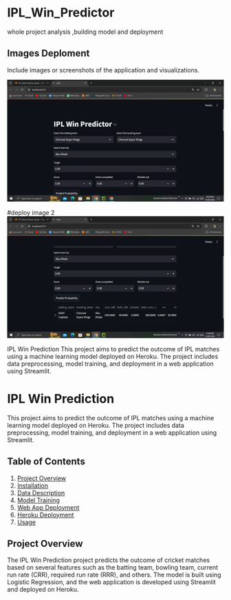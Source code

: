 # IPL_Win_Predictor
whole project analysis ,building model and deployment
## Images Deploment
Include images or screenshots of the application and visualizations.

<img src="https://github.com/rpjinu/IPL_Win_Predictor/blob/main/deploy_image1.png" width="900">

#deploy image 2
<img src="https://github.com/rpjinu/IPL_Win_Predictor/blob/main/deploy_image2.png" width="900">

IPL Win Prediction
This project aims to predict the outcome of IPL matches using a machine learning model deployed on Heroku. The project includes data preprocessing, model training, and deployment in a web application using Streamlit.

# IPL Win Prediction

This project aims to predict the outcome of IPL matches using a machine learning model deployed on Heroku. The project includes data preprocessing, model training, and deployment in a web application using Streamlit.

## Table of Contents

1. [Project Overview](#project-overview)
2. [Installation](#installation)
3. [Data Description](#data-description)
4. [Model Training](#model-training)
5. [Web App Deployment](#web-app-deployment)
6. [Heroku Deployment](#heroku-deployment)
7. [Usage](#usage)

## Project Overview

The IPL Win Prediction project predicts the outcome of cricket matches based on several features such as the batting team, bowling team, current run rate (CRR), required run rate (RRR), and others. The model is built using Logistic Regression, and the web application is developed using Streamlit and deployed on Heroku.



